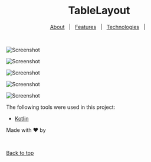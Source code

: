 <div align="center" id="top"> 
  
  &#xa0;

  <!-- <a href="https://tablelayout.netlify.app">Demo</a> -->
</div>

<h1 align="center">TableLayout</h1>

</p>

<p align="center">
  <a href="#dart-about">About</a> &#xa0; | &#xa0; 
  <a href="#sparkles-features">Features</a> &#xa0; | &#xa0;
  <a href="#rocket-technologies">Technologies</a> &#xa0; | &#xa0;
  
</p>

<br>

![Screenshot](images/1.jpg)

![Screenshot](images/2.jpg)

![Screenshot](images/3.jpg)

![Screenshot](images/4.jpg)

![Screenshot](images/5.jpg)

The following tools were used in this project:

- [Kotlin](https://kotlin.com/)

Made with :heart: by <a href="https://github.com/" target="_blank"></a>

&#xa0;

<a href="#top">Back to top</a>
